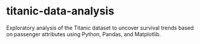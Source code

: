 # titanic-data-analysis
Exploratory analysis of the Titanic dataset to uncover survival trends based on passenger attributes using Python, Pandas, and Matplotlib.

